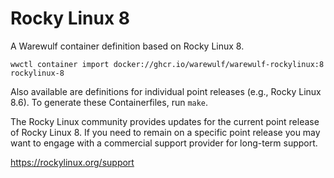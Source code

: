 # Rocky Linux 8

A Warewulf container definition based on Rocky Linux 8.

```
wwctl container import docker://ghcr.io/warewulf/warewulf-rockylinux:8 rockylinux-8
```

Also available are definitions for individual point releases (e.g., Rocky Linux
8.6). To generate these Containerfiles, run `make`.

The Rocky Linux community provides updates for the current point release of
Rocky Linux 8. If you need to remain on a specific point release you may want
to engage with a commercial support provider for long-term support.

https://rockylinux.org/support
